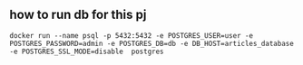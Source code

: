 ## how to run db for this pj
`docker run --name psql -p 5432:5432 -e POSTGRES_USER=user -e POSTGRES_PASSWORD=admin -e POSTGRES_DB=db -e DB_HOST=articles_database -e POSTGRES_SSL_MODE=disable  postgres`